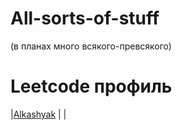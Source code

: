 # All-sorts-of-stuff
(в планах много всякого-превсякого)

# Leetcode профиль
|[Alkashyak](https://leetcode.com/u/Alkashyak/) |  |
